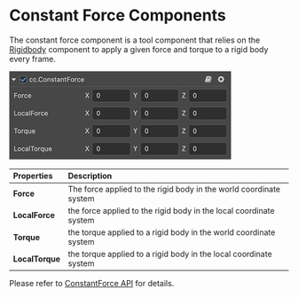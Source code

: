 # Constant Force Components

The constant force component is a tool component that relies on the [Rigidbody](physics-rigidbody.md) component to apply a given force and torque to a rigid body every frame.

![constant-force component](img/constant-force.jpg)

| Properties | Description |
| :---|:--- |
| **Force** | The force applied to the rigid body in the world coordinate system |
| **LocalForce** | the force applied to the rigid body in the local coordinate system |
| **Torque** | the torque applied to a rigid body in the world coordinate system
| **LocalTorque** | the torque applied to a rigid body in the local coordinate system |

Please refer to [ConstantForce API](__APIDOC__/en/#/docs/3.4/en/physics/classes/ConstantForce.html) for details.
